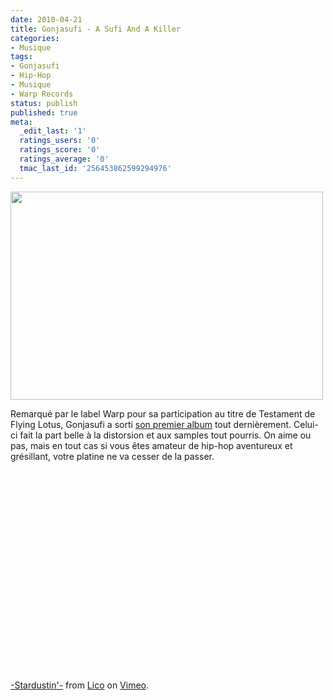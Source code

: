 ```yaml
---
date: 2010-04-21
title: Gonjasufi - A Sufi And A Killer
categories:
- Musique
tags:
- Gonjasufi
- Hip-Hop
- Musique
- Warp Records
status: publish
published: true
meta:
  _edit_last: '1'
  ratings_users: '0'
  ratings_score: '0'
  ratings_average: '0'
  tmac_last_id: '256453862599294976'
---
```

<img class="alignnone size-full wp-image-1573" title="Gonjasufi" src="https://dlgjp9x71cipk.cloudfront.net/2010/04/Gonjasufi.jpg" alt="" width="500" height="333" />

Remarqué par le label Warp pour sa participation au titre de Testament de Flying Lotus, Gonjasufi a sorti <a title="Présentation de l'album sur le site du label Warp" href="https://warp.net/records/releases/gonjasufi/a-sufi-and-a-killer">son premier album</a> tout dernièrement. Celui-ci fait la part belle à la distorsion et aux samples tout pourris. On aime ou pas, mais en tout cas si vous êtes amateur de hip-hop aventureux et grésillant, votre platine ne va cesser de la passer.

<!--more-->

<object classid="clsid:d27cdb6e-ae6d-11cf-96b8-444553540000" width="400" height="321" codebase="https://download.macromedia.com/pub/shockwave/cabs/flash/swflash.cab#version=6,0,40,0"><param name="allowfullscreen" value="true" /><param name="allowscriptaccess" value="always" /><param name="src" value="https://vimeo.com/moogaloop.swf?clip_id=3297312&amp;server=vimeo.com&amp;show_title=1&amp;show_byline=1&amp;show_portrait=0&amp;color=&amp;fullscreen=1" /><embed type="application/x-shockwave-flash" width="400" height="321" src="https://vimeo.com/moogaloop.swf?clip_id=3297312&amp;server=vimeo.com&amp;show_title=1&amp;show_byline=1&amp;show_portrait=0&amp;color=&amp;fullscreen=1" allowscriptaccess="always" allowfullscreen="true"></embed></object>

<a href="https://vimeo.com/3297312">-Stardustin'-</a> from <a href="https://vimeo.com/user628449">Lico</a> on <a href="https://vimeo.com">Vimeo</a>.
